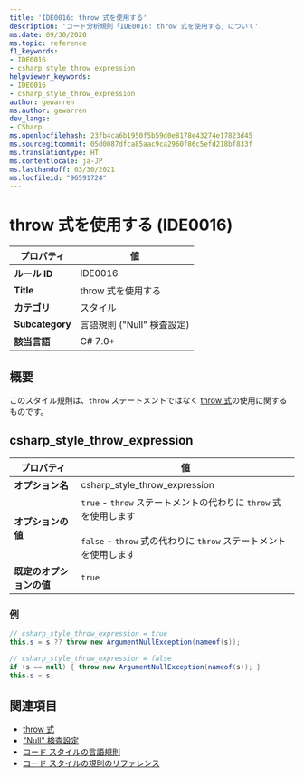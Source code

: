 ```yaml
---
title: 'IDE0016: throw 式を使用する'
description: 'コード分析規則「IDE0016: throw 式を使用する」について'
ms.date: 09/30/2020
ms.topic: reference
f1_keywords:
- IDE0016
- csharp_style_throw_expression
helpviewer_keywords:
- IDE0016
- csharp_style_throw_expression
author: gewarren
ms.author: gewarren
dev_langs:
- CSharp
ms.openlocfilehash: 23fb4ca6b1950f5b59d0e8178e43274e17823d45
ms.sourcegitcommit: 05d0087dfca85aac9ca2960f86c5efd218bf833f
ms.translationtype: HT
ms.contentlocale: ja-JP
ms.lasthandoff: 03/30/2021
ms.locfileid: "96591724"
---
```

# <a name="use-throw-expression-ide0016"></a>throw 式を使用する (IDE0016)

|プロパティ|値|
|-|-|
| **ルール ID** | IDE0016 |
| **Title** | throw 式を使用する |
| **カテゴリ** | スタイル |
| **Subcategory** | 言語規則 ("Null" 検査設定) |
| **該当言語** | C# 7.0+ |

## <a name="overview"></a>概要

このスタイル規則は、`throw` ステートメントではなく [throw 式](../../../csharp/language-reference/keywords/throw.md#the-throw-expression)の使用に関するものです。

## <a name="csharp_style_throw_expression"></a>csharp_style_throw_expression

|プロパティ|値|
|-|-|
| **オプション名** | csharp_style_throw_expression
| **オプションの値** | `true` - `throw` ステートメントの代わりに `throw` 式を使用します<br /><br />`false` - `throw` 式の代わりに `throw` ステートメントを使用します |
| **既定のオプションの値** | `true` |

### <a name="example"></a>例

```csharp
// csharp_style_throw_expression = true
this.s = s ?? throw new ArgumentNullException(nameof(s));

// csharp_style_throw_expression = false
if (s == null) { throw new ArgumentNullException(nameof(s)); }
this.s = s;
```

## <a name="see-also"></a>関連項目

- [throw 式](../../../csharp/language-reference/keywords/throw.md#the-throw-expression)
- ["Null" 検査設定](null-checking-preferences.md)
- [コード スタイルの言語規則](language-rules.md)
- [コード スタイルの規則のリファレンス](index.md)
